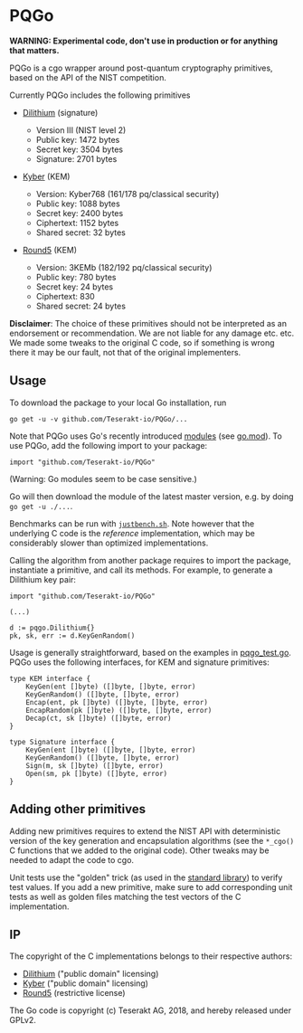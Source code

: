 # PQGo

**WARNING: Experimental code, don't use in production or for anything that matters.**

PQGo is a cgo wrapper around post-quantum cryptography primitives, based on the API of the NIST competition.

Currently PQGo includes the following primitives

* [Dilithium](https://pq-crystals.org/dilithium/index.shtml) (signature)
    * Version III (NIST level 2)
    * Public key: 1472 bytes
    * Secret key: 3504 bytes
    * Signature: 2701 bytes

* [Kyber](https://pq-crystals.org/kyber/index.shtml) (KEM)
    * Version: Kyber768 (161/178 pq/classical security)
    * Public key: 1088 bytes
    * Secret key: 2400 bytes
    * Ciphertext: 1152 bytes
    * Shared secret: 32 bytes

* [Round5](https://round5.org/) (KEM)
    * Version: 3KEMb (182/192 pq/classical security)
    * Public key: 780 bytes
    * Secret key: 24 bytes
    * Ciphertext: 830
    * Shared secret: 24 bytes

**Disclaimer**: The choice of these primitives should not be interpreted as an endorsement or recommendation. We are not liable for any damage etc. etc. We made some tweaks to the original C code, so if something is wrong there it may be our fault, not that of the original implementers.


## Usage

To download the package to your local Go installation, run

```
go get -u -v github.com/Teserakt-io/PQGo/...
```

Note that PQGo uses Go's recently introduced
[modules](https://github.com/golang/go/wiki/Modules) (see
[go.mod](go.mod)). To use PQGo, add the following import to your
package:

```
import "github.com/Teserakt-io/PQGo"
```

(Warning: Go modules seem to be case sensitive.)

Go will then download the module of the latest master version, e.g. by
doing `go get -u ./...`.

Benchmarks can be run with [`justbench.sh`](justbench.sh). 
Note however that the underlying C code is the *reference* implementation, which may be considerably slower than optimized implementations.

Calling the algorithm from another package requires to import the package, instantiate a primitive, and call its methods. For example, to generate a Dilithium key pair:

```
import "github.com/Teserakt-io/PQGo"

(...)

d := pqgo.Dilithium{}
pk, sk, err := d.KeyGenRandom()

```

Usage is generally straightforward, based on the examples in [pqgo_test.go](pqgo_test.go).
PQGo uses the following interfaces, for KEM and signature primitives:
```
type KEM interface {
	KeyGen(ent []byte) ([]byte, []byte, error)
	KeyGenRandom() ([]byte, []byte, error)
	Encap(ent, pk []byte) ([]byte, []byte, error)
	EncapRandom(pk []byte) ([]byte, []byte, error)
	Decap(ct, sk []byte) ([]byte, error)
}

type Signature interface {
	KeyGen(ent []byte) ([]byte, []byte, error)
	KeyGenRandom() ([]byte, []byte, error)
	Sign(m, sk []byte) ([]byte, error)
	Open(sm, pk []byte) ([]byte, error)
}
```

## Adding other primitives

Adding new primitives requires to extend the NIST API with deterministic version of the key generation and encapsulation algorithms (see the `*_cgo()` C functions that we added to the original code).
Other tweaks may be needed to adapt the code to cgo.

Unit tests use the "golden" trick (as used in the [standard library](https://golang.org/src/cmd/gofmt/gofmt_test.go)) to verify test values.
If you add a new primitive, make sure to add corresponding unit tests as well as golden files matching the test vectors of the C implementation.

## IP

The copyright of the C implementations belongs to their respective authors:

* [Dilithium](https://github.com/pq-crystals/dilithium/blob/master/AUTHORS.md) ("public domain" licensing)
* [Kyber](https://github.com/pq-crystals/kyber/blob/master/AUTHORS) ("public domain" licensing)
* [Round5](https://github.com/mjosaarinen/r5nd_tiny/blob/master/LICENSE) (restrictive license)

The Go code is copyright (c) Teserakt AG, 2018, and hereby released under GPLv2.

